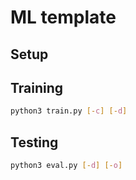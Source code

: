 # ML template

## Setup


## Training

```bash
python3 train.py [-c] [-d] 
```


## Testing

```bash
python3 eval.py [-d] [-o]
```

